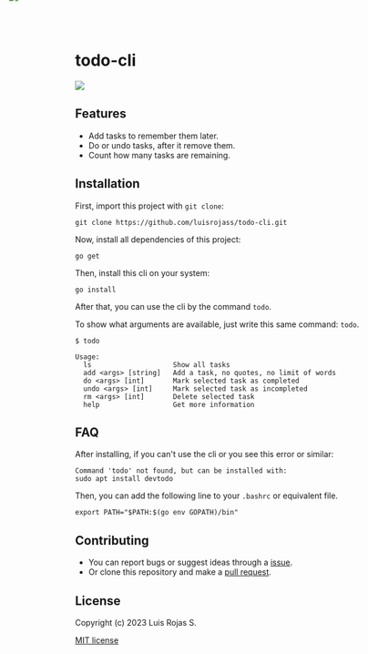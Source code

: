 # todo-cli <div style="position: absolute; left: 112px; top: -14px">![][go-logo]</div>

![][preview-img]

## Features

* Add tasks to remember them later.
* Do or undo tasks, after it remove them.
* Count how many tasks are remaining.

## Installation

First, import this project with `git clone`:

```
git clone https://github.com/luisrojass/todo-cli.git
```

Now, install all dependencies of this project:
```
go get
```

Then, install this cli on your system:
```
go install
```

After that, you can use the cli by the command `todo`.

To show what arguments are available, just write this same command: `todo`.
```
$ todo

Usage:
  ls                    Show all tasks
  add <args> [string]   Add a task, no quotes, no limit of words
  do <args> [int]       Mark selected task as completed
  undo <args> [int]     Mark selected task as incompleted
  rm <args> [int]       Delete selected task
  help                  Get more information
```

## FAQ

After installing, if you can't use the cli or you see this error or similar:
```
Command 'todo' not found, but can be installed with:
sudo apt install devtodo
```

Then, you can add the following line to your `.bashrc` or equivalent file.
```
export PATH="$PATH:$(go env GOPATH)/bin"
```

## Contributing

* You can report bugs or suggest ideas through a [issue][issue-link].
* Or clone this repository and make a [pull request][pull-request-link].

## License

Copyright (c) 2023 Luis Rojas S.

[MIT license][license-link]

[go-logo]: https://www.vectorlogo.zone/logos/golang/golang-icon.svg

[preview-img]: https://res.cloudinary.com/dda2colxy/image/upload/v1683943506/github/readmes/todo-cli/github-todo-cli-preview_likdwp.png

[issue-link]: https://github.com/luisrojass/todo-cli/issues

[pull-request-link]: https://github.com/luisrojass/todo-cli/pulls

[license-link]: https://github.com/luisrojass/todo-cli/blob/main/LICENSE
